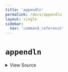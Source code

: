 ```yaml
---
title: 'appendln'
permalink: /docs/appendln
layout: single
sidebar:
  nav: 'command_reference'
---
```


# `appendln`



<details>
  <summary>View Source</summary>

{% highlight sh %}

__SHELLPEN_SOURCES_TEXTS[$SHELLPEN_PEN_INDEX]+="$*${NEWLINE}"
!fn --shellpen-private contexts markLastNotEmpty
{% endhighlight %}

</details>








